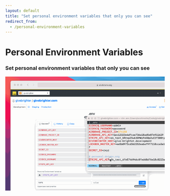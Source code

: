 ```yaml
---
layout: default
title: "Set personal environment variables that only you can see"
redirect_from:
  - /personal-environment-variables
---
```


<div class="row">
  <div class="col-lg-8 offset-lg-2">
    <h1 class="text-center h5 text-secondary font-monospace mt-5 pb-0 mb-0 fw-normal">Personal Environment Variables</h1>
    <h3 class="text-center h2 fw-bold">Set personal environment variables that only you can see</h3>
  </div>
</div>

<div class="row mb-5">
  <div class="col-lg-6 offset-lg-3">
    <img src="/assets/img/cloudinary/personal-environment-variables-815d3000a2866922c53a45f4b83465f0e3571eaf49189e827127eb3cdc805c49_oiejhp.gif" class="w-100 border border-4 rounded" />
  </div>
</div>
